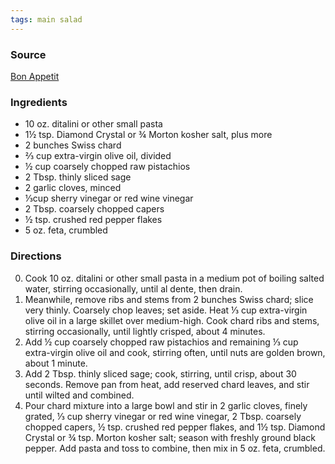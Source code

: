 ```yaml
---
tags: main salad
---
```


### Source
[Bon Appetit](https://www.bonappetit.com/recipe/swiss-chard-pasta-salad)

### Ingredients
* 10 oz. ditalini or other small pasta
* 1½ tsp. Diamond Crystal or ¾ Morton kosher salt, plus more
* 2 bunches Swiss chard
* ⅔ cup extra-virgin olive oil, divided
* ½ cup coarsely chopped raw pistachios
* 2 Tbsp. thinly sliced sage
* 2 garlic cloves, minced
* ⅓cup sherry vinegar or red wine vinegar
* 2 Tbsp. coarsely chopped capers
* ½ tsp. crushed red pepper flakes
* 5 oz. feta, crumbled

### Directions
0. Cook 10 oz. ditalini or other small pasta in a medium pot of boiling salted water, stirring occasionally, until al dente, then drain.
0. Meanwhile, remove ribs and stems from 2 bunches Swiss chard; slice very thinly. Coarsely chop leaves; set aside. Heat ⅓ cup extra-virgin olive oil in a large skillet over medium-high. Cook chard ribs and stems, stirring occasionally, until lightly crisped, about 4 minutes.
0. Add ½ cup coarsely chopped raw pistachios and remaining ⅓ cup extra-virgin olive oil and cook, stirring often, until nuts are golden brown, about 1 minute.
0. Add 2 Tbsp. thinly sliced sage; cook, stirring, until crisp, about 30 seconds. Remove pan from heat, add reserved chard leaves, and stir until wilted and combined.
0. Pour chard mixture into a large bowl and stir in 2 garlic cloves, finely grated, ⅓ cup sherry vinegar or red wine vinegar, 2 Tbsp. coarsely chopped capers, ½ tsp. crushed red pepper flakes, and 1½ tsp. Diamond Crystal or ¾ tsp. Morton kosher salt; season with freshly ground black pepper. Add pasta and toss to combine, then mix in 5 oz. feta, crumbled.